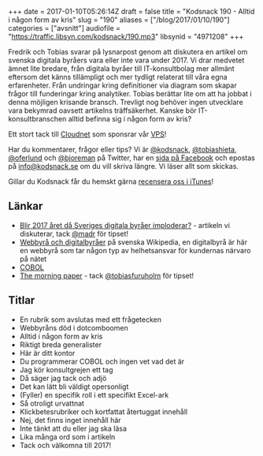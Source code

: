 +++
date = 2017-01-10T05:26:14Z
draft = false
title = "Kodsnack 190 - Alltid i någon form av kris"
slug = "190"
aliases = ["/blog/2017/01/10/190"]
categories = ["avsnitt"]
audiofile = "https://traffic.libsyn.com/kodsnack/190.mp3"
libsynid = "4971208"
+++

Fredrik och Tobias svarar på lysnarpost genom att diskutera en artikel om svenska digitala byråers vara eller inte vara under 2017. Vi drar medvetet ämnet lite bredare, från digitala byråer till IT-konsultbolag mer allmänt eftersom det känns tillämpligt och mer tydligt relaterat till våra egna erfarenheter. Från undringar kring definitioner via diagram som skapar frågor till funderingar kring analytiker. Tobias berättar lite om att ha jobbat i denna möjligen krisande bransch. Trevligt nog behöver ingen utvecklare vara bekymrad oavsett artikelns träffsäkerhet. Kanske bör IT-konsultbranschen alltid befinna sig i någon form av kris?

Ett stort tack till [Cloudnet](http://www.cloudnet.se) som sponsrar vår [VPS](http://en.wikipedia.org/wiki/Virtual_private_server)!

Har du kommentarer, frågor eller tips? Vi är [@kodsnack](https://www.twitter.com/kodsnack), [@tobiashieta](https://www.twitter.com/tobiashieta), [@oferlund](https://www.twitter.com/oferlund) och [@bjoreman](https://www.twitter.com/bjoreman) på Twitter, har en [sida på Facebook](https://www.facebook.com/kodsnack) och epostas på [info@kodsnack.se](mailto:info@kodsnack.se) om du vill skriva längre. Vi läser allt som skickas.

Gillar du Kodsnack får du hemskt gärna [recensera oss i iTunes](http://itunes.apple.com/se/podcast/kodsnack/id561631498?l=en)!

## Länkar ##
* [Blir 2017 året då Sveriges digitala byråer imploderar?](https://www.linkedin.com/pulse/blir-2017-%C3%A5ret-d%C3%A5-sveriges-digitala-byr%C3%A5er-imploderar-cederl%C3%B6f) - artikeln vi diskuterar, tack [@madr](https://twitter.com/madr) för tipset!
* [Webbyrå och digitalbyråer](https://sv.wikipedia.org/wiki/Webbyr%C3%A5) på svenska Wikipedia, en digitalbyrå är här en webbyrå som tar någon typ av helhetsansvar för kundernas närvaro på nätet
* [COBOL](https://en.wikipedia.org/wiki/COBOL)
* [The morning paper](https://blog.acolyer.org/) - tack [@tobiasfuruholm](https://twitter.com/tobiasfuruholm) för tipset!

## Titlar ##
* En rubrik som avslutas med ett frågetecken
* Webbyråns död i dotcomboomen
* Alltid i någon form av kris
* Riktigt breda generalister
* Här är ditt kontor
* Du programmerar COBOL och ingen vet vad det är
* Jag kör konsultgrejen ett tag
* Då säger jag tack och adjö
* Det kan lätt bli väldigt opersonligt
* (Fyller) en specifik roll i ett specifikt Excel-ark
* Så otroligt urvattnat
* Klickbetesrubriker och kortfattat återtuggat innehåll
* Nej, det finns inget innehåll här
* Inte tänkt att du eller jag ska läsa
* Lika många ord som i artikeln
* Tack och välkomna till 2017!